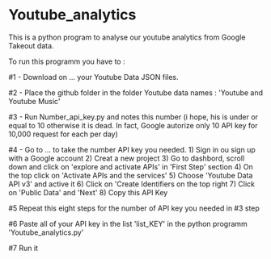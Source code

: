 # Youtube_analytics

This is a python program to analyse our youtube analytics from Google Takeout data.

To run this programm you have to :

  #1 - Download on ... your Youtube Data JSON files.
  
  #2 - Place the github folder in the folder Youtube data names : 'Youtube and Youtube Music'
  
  #3 - Run Number_api_key.py and notes this number (i hope, his is under or equal to 10 otherwise it is dead. In fact, Google autorize only 10 API key for 10,000 request for each per day)
  
  #4 - Go to ... to take the number API key you needed.
     1) Sign in ou sign up with a Google account
     2) Creat a new project
     3) Go to dashbord, scroll down and click on 'explore and activate APIs' in 'First Step' section
     4) On the top click on 'Activate APIs and the services'
     5) Choose 'Youtube Data API v3' and active it
     6) Click on 'Create Identifiers on the top right
     7) Click on 'Public Data' and 'Next'
     8) Copy this API Key
     
 #5 Repeat this eight steps for the number of API key you needed in #3 step
 
 #6 Paste all of your API key in the list 'list_KEY' in the python programm 'Youtube_analytics.py'
 
 #7 Run it 
